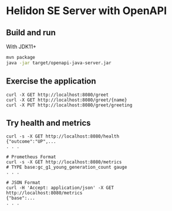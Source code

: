 # Helidon SE Server with OpenAPI

## Build and run

With JDK11+
```bash
mvn package
java -jar target/openapi-java-server.jar
```

## Exercise the application

```
curl -X GET http://localhost:8080/greet
curl -X GET http://localhost:8080/greet/{name}
curl -X PUT http://localhost:8080/greet/greeting

```

## Try health and metrics

```
curl -s -X GET http://localhost:8080/health
{"outcome":"UP",...
. . .

# Prometheus Format
curl -s -X GET http://localhost:8080/metrics
# TYPE base:gc_g1_young_generation_count gauge
. . .

# JSON Format
curl -H 'Accept: application/json' -X GET http://localhost:8080/metrics
{"base":...
. . .
```